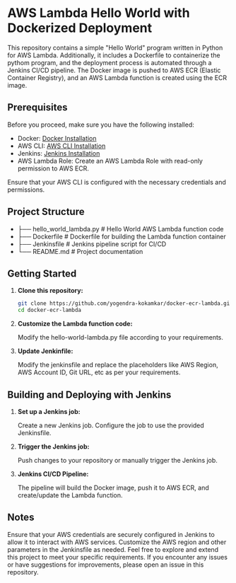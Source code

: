 # AWS Lambda Hello World with Dockerized Deployment

This repository contains a simple "Hello World" program written in Python for AWS Lambda. Additionally, it includes a Dockerfile to containerize the pythom program, and the deployment process is automated through a Jenkins CI/CD pipeline. The Docker image is pushed to AWS ECR (Elastic Container Registry), and an AWS Lambda function is created using the ECR image.

## Prerequisites

Before you proceed, make sure you have the following installed:

- Docker: [Docker Installation](https://docs.docker.com/get-docker/)
- AWS CLI: [AWS CLI Installation](https://docs.aws.amazon.com/cli/latest/userguide/install-cliv2.html)
- Jenkins: [Jenkins Installation](https://www.jenkins.io/doc/book/installing/)
- AWS Lambda Role: Create an AWS Lambda Role with read-only permission to AWS ECR.

Ensure that your AWS CLI is configured with the necessary credentials and permissions.

## Project Structure

- ├── hello_world_lambda.py # Hello World AWS Lambda function code
- ├── Dockerfile # Dockerfile for building the Lambda function container
- ├── Jenkinsfile # Jenkins pipeline script for CI/CD
- └── README.md # Project documentation

## Getting Started

1. **Clone this repository:**

   ```bash
   git clone https://github.com/yogendra-kokamkar/docker-ecr-lambda.git
   cd docker-ecr-lambda

2. **Customize the Lambda function code:**

    Modify the hello-world-lambda.py file according to your requirements.

3. **Update Jenkinfile:**

    Modify the jenkinsfile and replace the placeholders like AWS Region, AWS Account ID, Git URL, etc as per your requirements.

## Building and Deploying with Jenkins
1. **Set up a Jenkins job:**

    Create a new Jenkins job.
    Configure the job to use the provided Jenkinsfile.

2. **Trigger the Jenkins job:**

    Push changes to your repository or manually trigger the Jenkins job.

3. **Jenkins CI/CD Pipeline:**  

    The pipeline will build the Docker image, push it to AWS ECR, and create/update the Lambda function.

## Notes
Ensure that your AWS credentials are securely configured in Jenkins to allow it to interact with AWS services.
Customize the AWS region and other parameters in the Jenkinsfile as needed.
Feel free to explore and extend this project to meet your specific requirements. If you encounter any issues or have suggestions for improvements, please open an issue in this repository.